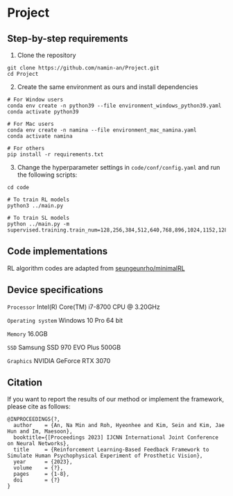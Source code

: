 Project
===============


Step-by-step requirements
-----
1. Clone the repository
```
git clone https://github.com/namin-an/Project.git   
cd Project
```

2. Create the same environment as ours and install dependencies
```
# For Window users
conda env create -n python39 --file environment_windows_python39.yaml   
conda activate python39   

# For Mac users
conda env create -n namina --file environment_mac_namina.yaml   
conda activate namina

# For others
pip install -r requirements.txt
```

3. Change the hyperparameter settings in `code/conf/config.yaml` and run the following scripts:
```
cd code   

# To train RL models
python3 ../main.py 

# To train SL models
python ../main.py -m supervised.training.train_num=128,256,384,512,640,768,896,1024,1152,1280,1408,1536,166
```


Code implementations
-----
RL algorithm codes are adapted from [seungeunrho/minimalRL](https://github.com/seungeunrho/minimalRL)   


Device specifications
-----

`Processor` Intel(R) Core(TM) i7-8700 CPU @ 3.20GHz

`Operating system` Windows 10 Pro 64 bit

`Memory` 16.0GB

`SSD` Samsung SSD 970 EVO Plus 500GB

`Graphics` NVIDIA GeForce RTX 3070   


Citation
-----
If you want to report the results of our method or implement the framework, please cite as follows:   
```
@INPROCEEDINGS{?,
  author    = {An, Na Min and Roh, Hyeonhee and Kim, Sein and Kim, Jae Hun and Im, Maesoon},
  booktitle={[Proceedings 2023] IJCNN International Joint Conference on Neural Networks}, 
  title     = {Reinforcement Learning-Based Feedback Framework to Simulate Human Psychophysical Experiment of Prosthetic Vision},
  year      = {2023},
  volume    = {?},
  pages     = {1-8},
  doi       = {?}
}
```